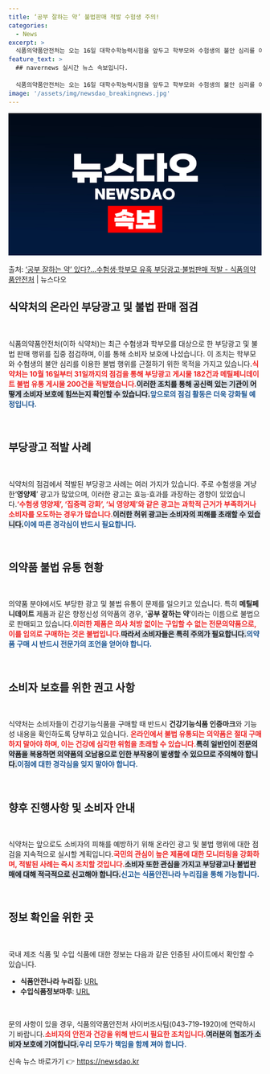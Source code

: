 ```yaml
---
title: ‘공부 잘하는 약’ 불법판매 적발 수험생 주의!
categories:
  - News
excerpt: >
  식품의약품안전처는 오는 16일 대학수학능력시험을 앞두고 학부모와 수험생의 불안 심리를 이용해 식품의약품을 온…
feature_text: >
  ## navernews 실시간 뉴스 속보입니다.

  식품의약품안전처는 오는 16일 대학수학능력시험을 앞두고 학부모와 수험생의 불안 심리를 이용해 식품의약품을 온…
image: '/assets/img/newsdao_breakingnews.jpg'
---
```


![뉴스다오 속보](/assets/img/newsdao_breakingnews.jpg)

<p>출처: <a href="https://newsdao.kr/2463" rel="dofollow">‘공부 잘하는 약’ 있다?…수험생·학부모 유혹 부당광고·불법판매 적발 - 식품의약품안전처</a> | 뉴스다오</p>

<h2 data-ke-size="size26">식약처의 온라인 부당광고 및 불법 판매 점검</h2>

<p data-ke-size="size16">&nbsp;</p>

식품의약품안전처(이하 식약처)는 최근 수험생과 학부모를 대상으로 한 부당광고 및 불법 판매 행위를 집중 점검하며, 이를 통해 소비자 보호에 나섰습니다. 이 조치는 학부모와 수험생의 불안 심리를 이용한 불법 행위를 근절하기 위한 목적을 가지고 있습니다.<b><span style="color: #ee2323;">식약처는 10월 16일부터 31일까지의 점검을 통해 부당광고 게시물 182건과 메틸페니데이트 불법 유통 게시물 200건을 적발했습니다.</span></b><b><span style="background-color: #21538527;">이러한 조치를 통해 공신력 있는 기관이 어떻게 소비자 보호에 힘쓰는지 확인할 수 있습니다.</span></b><b><span style="color: #1a5490;">앞으로의 점검 활동은 더욱 강화될 예정입니다.</span></b>

<p data-ke-size="size16">&nbsp;</p>

<h2 data-ke-size="size26">부당광고 적발 사례</h2>

<p data-ke-size="size16">&nbsp;</p>

식약처의 점검에서 적발된 부당광고 사례는 여러 가지가 있습니다. 주로 수험생을 겨냥한‘<b>영양제</b>’ 광고가 많았으며, 이러한 광고는 효능·효과를 과장하는 경향이 있었습니다.<b><span style="color: #ee2323;">‘수험생 영양제’, ‘집중력 강화’, ‘뇌 영양제’와 같은 광고는 과학적 근거가 부족하거나 소비자를 오도하는 경우가 많습니다.</span></b><b><span style="background-color: #21538527;">이러한 허위 광고는 소비자의 피해를 초래할 수 있습니다.</span></b><b><span style="color: #1a5490;">이에 따른 경각심이 반드시 필요합니다.</span></b>

<p data-ke-size="size16">&nbsp;</p>

<h2 data-ke-size="size26">의약품 불법 유통 현황</h2>

<p data-ke-size="size16">&nbsp;</p>

의약품 분야에서도 부당한 광고 및 불법 유통이 문제를 일으키고 있습니다. 특히 <b>메틸페니데이트</b> 제품과 같은 향정신성 의약품의 경우, ‘<b>공부 잘하는 약</b>’이라는 이름으로 불법으로 판매되고 있습니다.<b><span style="color: #ee2323;">이러한 제품은 의사 처방 없이는 구입할 수 없는 전문의약품으로, 이를 임의로 구매하는 것은 불법입니다.</span></b><b><span style="background-color: #21538527;">따라서 소비자들은 특히 주의가 필요합니다.</span></b><b><span style="color: #1a5490;">의약품 구매 시 반드시 전문가의 조언을 얻어야 합니다.</span></b>

<p data-ke-size="size16">&nbsp;</p>

<h2 data-ke-size="size26">소비자 보호를 위한 권고 사항</h2>

<p data-ke-size="size16">&nbsp;</p>

식약처는 소비자들이 건강기능식품을 구매할 때 반드시 <b>건강기능식품 인증마크</b>와 기능성 내용을 확인하도록 당부하고 있습니다. <b><span style="color: #ee2323;">온라인에서 불법 유통되는 의약품은 절대 구매하지 말아야 하며, 이는 건강에 심각한 위험을 초래할 수 있습니다.</span></b><b><span style="background-color: #21538527;">특히 일반인이 전문의약품을 복용하면 의약품의 오남용으로 인한 부작용이 발생할 수 있으므로 주의해야 합니다.</span></b><b><span style="color: #1a5490;">이점에 대한 경각심을 잊지 말아야 합니다.</span></b>

<p data-ke-size="size16">&nbsp;</p>

<h2 data-ke-size="size26">향후 진행사항 및 소비자 안내</h2>

<p data-ke-size="size16">&nbsp;</p>

식약처는 앞으로도 소비자의 피해를 예방하기 위해 온라인 광고 및 불법 행위에 대한 점검을 지속적으로 실시할 계획입니다.<b><span style="color: #ee2323;">국민의 관심이 높은 제품에 대한 모니터링을 강화하며, 적발된 사례는 즉시 조치할 것입니다.</span></b><b><span style="background-color: #21538527;">소비자 또한 관심을 가지고 부당광고나 불법판매에 대해 적극적으로 신고해야 합니다.</span></b><b><span style="color: #1a5490;">신고는 식품안전나라 누리집을 통해 가능합니다.</span></b>

<p data-ke-size="size16">&nbsp;</p>

<h2 data-ke-size="size26">정보 확인을 위한 곳</h2>

<p data-ke-size="size16">&nbsp;</p>

국내 제조 식품 및 수입 식품에 대한 정보는 다음과 같은 인증된 사이트에서 확인할 수 있습니다.<ul> 
<li><b>식품안전나라 누리집</b>: <a href="https://www.foodsafetykorea.go.kr">URL</a> </li> 
<li><b>수입식품정보마루</b>: <a href="https://impfood.mfds.go.kr">URL</a> </li> 
</ul>

<p data-ke-size="size16">&nbsp;</p>

문의 사항이 있을 경우, 식품의약품안전처 사이버조사팀(043-719-1920)에 연락하시기 바랍니다.<b><span style="color: #ee2323;">소비자의 안전과 건강을 위해 반드시 필요한 조치입니다.</span></b><b><span style="background-color: #21538527;">여러분의 협조가 소비자 보호에 기여합니다.</span></b><b><span style="color: #1a5490;">우리 모두가 책임을 함께 져야 합니다.</span></b> 

신속 뉴스 바로가기 👉 <a href="https://newsdao.kr" rel="dofollow">https://newsdao.kr</a>


